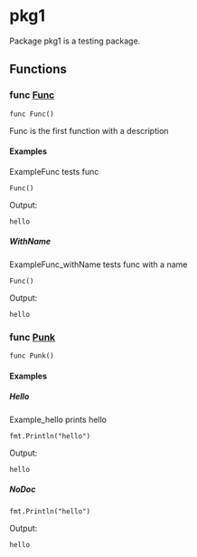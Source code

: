 # pkg1

Package pkg1 is a testing package.

## Functions

### func [Func](/pkg.go#L7)

`func Func()`

Func is the first function with a description

#### Examples

ExampleFunc tests func

```golang
Func()
```

 Output:

```
hello

```

##### WithName

ExampleFunc_withName tests func with a name

```golang
Func()
```

 Output:

```
hello

```

### func [Punk](/pkg.go#L11)

`func Punk()`

#### Examples

##### Hello

Example_hello prints hello

```golang
fmt.Println("hello")
```

 Output:

```
hello

```

##### NoDoc

```golang
fmt.Println("hello")
```

 Output:

```
hello

```
